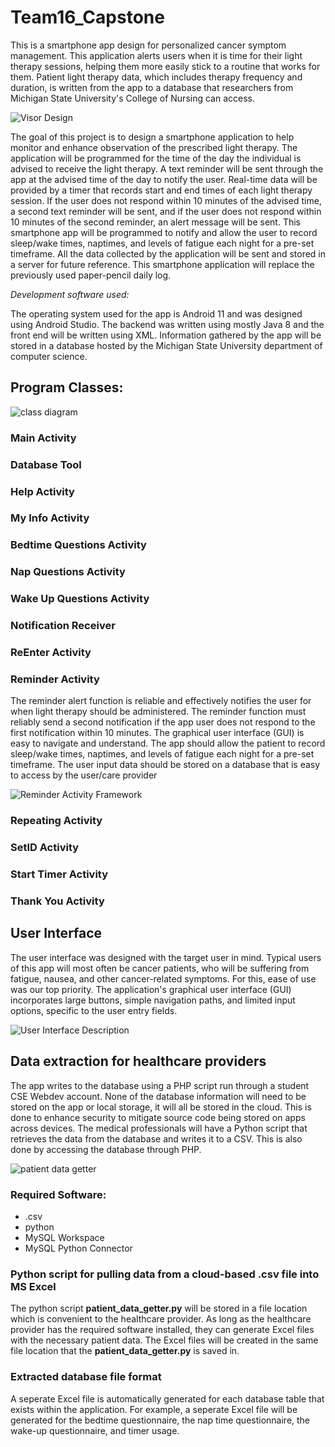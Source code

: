 # Team16_Capstone
This is a smartphone app design for personalized cancer symptom management. This application alerts users when it is time for their light therapy sessions, helping them more easily stick to a routine that works for them. Patient light therapy data, which includes therapy frequency and duration, is written from the app to a database that researchers from Michigan State University's College of Nursing can access.

![Visor Design](https://github.com/jkal90/Team16_Capstone/blob/44509c984a5c2b07154f853dfebe43d4ba560c9d/Visor%20Design.JPG)

The goal of this project is to design a smartphone application to help monitor and enhance observation of the prescribed light therapy. The application will be programmed for the time of the day the individual is advised to receive the light therapy. A text reminder will be sent through the app at the advised time of the day to notify the user. Real-time data will be provided by a timer that records start and end times of each light therapy session. If the user does not respond within 10 minutes of the advised time, a second text reminder will be sent, and if the user does not respond within 10 minutes of the second reminder, an alert message will be sent. This smartphone app will be programmed to notify and allow the user to record sleep/wake times, naptimes, and levels of fatigue each night for a pre-set timeframe. All the data collected by the application will be sent and stored in a server for future reference. This smartphone application will replace the previously used paper-pencil daily log.

*Development software used:*

The operating system used for the app is Android 11 and was designed using Android Studio. The backend was written using mostly Java 8 and the front end will be written using XML.  Information gathered by the app will be stored in a database hosted by the Michigan State University department of computer science.

## Program Classes:
![class diagram](https://github.com/jkal90/Team16_Capstone/blob/d7039b2863c8670ba3b7a60f2f141018c1c91958/Class%20diagram.JPG)

### Main Activity

### Database Tool

### Help Activity

### My Info Activity

### Bedtime Questions Activity

### Nap Questions Activity

### Wake Up Questions Activity

### Notification Receiver

### ReEnter Activity

### Reminder Activity

The reminder alert function is reliable and effectively notifies the user for when light therapy should be administered. The reminder function must reliably send a second notification if the app user does not respond to the first notification within 10 minutes. The graphical user interface (GUI) is easy to navigate and understand. The app should allow the patient to record sleep/wake times, naptimes, and levels of fatigue each night for a pre-set timeframe. The user input data should be stored on a database that is easy to access by the user/care provider

![Reminder Activity Framework](https://github.com/jkal90/Team16_Capstone/blob/8eaaa36056bb4524040992ffe14bb2ca9b5e8e0c/Reminder%20Framework.JPG)


### Repeating Activity

### SetID Activity

### Start Timer Activity

### Thank You Activity

## User Interface

The user interface was designed with the target user in mind. Typical users of this app will most often be cancer patients, who will be suffering from fatigue, nausea, and other cancer-related symptoms. For this, ease of use was our top priority. The application's graphical user interface (GUI) incorporates large buttons, simple navigation paths, and limited input options, specific to the user entry fields.

![User Interface Description](https://github.com/jkal90/Team16_Capstone/blob/44509c984a5c2b07154f853dfebe43d4ba560c9d/UI.JPG)

## Data extraction for healthcare providers

The app writes to the database using a PHP script run through a student CSE Webdev account. None of the database information will need to be stored on the app or local storage, it will all be stored in the cloud. This is done to enhance security to mitigate source code being stored on apps across devices. The medical professionals will have a Python script that retrieves the data from the database and writes it to a CSV. This is also done by accessing the database through PHP.

![patient data getter](https://github.com/jkal90/Team16_Capstone/blob/c4bee5952066fa59a2caf5a966f00a4b5a1489ea/patient_data_getter.jpg)

### Required Software:

- .csv
- python
- MySQL Workspace
- MySQL Python Connector

### Python script for pulling data from a cloud-based .csv file into MS Excel

The python script **patient_data_getter.py** will be stored in a file location which is convenient to the healthcare provider. As long as the healthcare provider has the required software installed, they can generate Excel files with the necessary patient data. The Excel files will be created in the same file location that the **patient_data_getter.py** is saved in.

### Extracted database file format

A seperate Excel file is automatically generated for each database table that exists within the application. For example, a seperate Excel file will be generated for the bedtime questionnaire, the nap time questionnaire, the wake-up questionnaire, and timer usage.
